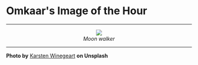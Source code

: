 # Omkaar's Image of the Hour

---

<div align="center">

<a href="https://unsplash.com/photos/woman-in-red-dress-walks-across-salt-flats-EWhwQDucrqQ">
  <img src="https://images.unsplash.com/photo-1749069574862-081a403c4a0d?crop=entropy&cs=tinysrgb&fit=max&fm=jpg&ixid=M3w3NjA2Nzh8MHwxfHJhbmRvbXx8fHx8fHx8fDE3NTE4MDMyMDB8&ixlib=rb-4.1.0&q=80&w=1080" style="max-width:100%; height:auto;">
</a>

<br>
<i>Moon walker</i>

</div>

---

**Photo by** [Karsten Winegeart](https://unsplash.com/@karsten116) **on Unsplash**
